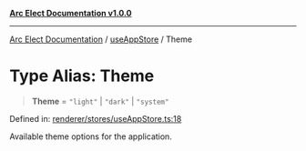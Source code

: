 [**Arc Elect Documentation v1.0.0**](../../README.md)

---

[Arc Elect Documentation](../../modules.md) / [useAppStore](../README.md) / Theme

# Type Alias: Theme

> **Theme** = `"light"` \| `"dark"` \| `"system"`

Defined in: [renderer/stores/useAppStore.ts:18](https://github.com/wijnand-gritter/arc-elect/blob/c2867786d8264971474ef9a0d9cc5a8943053f07/src/renderer/stores/useAppStore.ts#L18)

Available theme options for the application.
